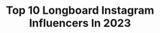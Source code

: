 ---
title: Top 10 Longboard Instagram Influencers In 2023
description: >-
  Find top longboard Instagram influencers in 2023. Most popular hashtags: #longboard #longboardsurf #longboarding.
platform: Instagram
hits: 747
text_top: Discover the top-rated Instagram accounts on inBeat.
text_bottom: Our search engine holds 747 Instagram influencers like this for you to work with.
profiles:
  - username: "longboard_universe_"
    fullname: >-
      Longboards
    bio: >-
      🛹 Longboard pics 🛹 Send me your own longboard pics & I'll post them w/ credit to you 🛹 The more active you guys are the more I'll post ✌🏼️
    location: ""
    followers: 15601
    engagement: 870
    commentsToLikes: 0.005877
    id: ck5q5hc0vsvm60i11g6pf5skd
    verified: false
    hashtags: "#pics, #summer, #longboarder, #fun"
  - username: "sarawfc"
    fullname: >-
      Sara Watanabe 🌵🌻
    bio: >-
      Atleta de Longboard Dancing e Balance Board✨ Esportes, Humor e Lifestyle🌈 Meus videos na tag #playSaraWatanabe 📩 sarawfc@gmail.com
    location: "Brazil"
    followers: 20799
    engagement: 562
    commentsToLikes: 0.047666
    id: ck6txd3ahx5ol0j71sbb675k9
    verified: false
    hashtags: ""
  - username: "katevoynova"
    fullname: >-
      Катя Войнова / Kate Voynova ✨
    bio: >-
      PRO LONGBOARDER | TikTok 1.4М ☀️ ⠀ ⠀ Здесь катание, любовь, творчество и позитивные сториз ⠀ Skating, fun and inspiration 🧡 ⠀ Школа: @flipnflow
    location: "United States"
    followers: 126902
    engagement: 665
    commentsToLikes: 0.012713
    id: ck0vx2akxwsf70i19ci3xcct4
    verified: false
    hashtags: "#onlinesycld2020, #nike, #lamoda"
  - username: "heber.garcia.p"
    fullname: >-
      
    bio: >-
      📷 Me gusta hacer fotos 🗣Trabajador Social 👊🏻 Longboard 💻 Adobe Lightroom Classic CC
    location: "Chile"
    followers: 7884
    engagement: 1241
    commentsToLikes: 0.113078
    id: ck6tuupkdij5e0j71wisodnt3
    verified: false
    hashtags: "#fotografoslatinos, #portraitsvisuals, #discoveryportrait, #portsworldwide"
  - username: "blackperla18"
    fullname: >-
      fufoblackperla
    bio: >-
      FUFO, aka "Black Perla", 3 times champ Surf Longboard, silver medallist in central America pre Olympic games. LOCAL BOY, Certified SURF Instructor
    location: "United States"
    followers: 3399
    engagement: 1633
    commentsToLikes: 0.100640
    id: ck13brbzqwsse0i19mzfofczg
    verified: false
    hashtags: "#surfing, #playavenao, #pedasi, #playa"
  - username: "martinlongboard"
    fullname: >-
      Martin Perez
    bio: >-
      🏄‍♂️ ARG 💙 Longboarder Campeón Argentino 🏆X9 Latino 🏆X6 " A través de los tiempos "
    location: "Argentina"
    followers: 3262
    engagement: 1180
    commentsToLikes: 0.115135
    id: ck0ucunu3hpql0i190ggbv356
    verified: false
    hashtags: "#surfcityelsalvador, #elsalvadorsurfcity, #surf, #surfing"
  - username: "lina_ruess"
    fullname: >-
      Алина Рюсс
    bio: >-
      🌐 Moscow ▫️ Longboard prorider ▫️Tik Tok 1,2M🍋 ▫️Лонгборд школа @skate_and_chill Sponsors: Nike | Levi's | Moonshine Bear T. | Hawgs W. | SkatePro
    location: "Russia"
    followers: 185801
    engagement: 475
    commentsToLikes: 0.014892
    id: ck5bx50lun0pm0i113fyvzwif
    verified: false
    hashtags: "#adobepartner, #timetouniteddreams, #benettonperfumes"
  - username: "tulliodalpiaz"
    fullname: >-
      Tullio Dalpiaz
    bio: >-
      Atleta longboard . @bypastor.oficial @chillstrong_inc @carvasurf @boardlife.br @bullwax @suntech_gripsystem @litoral_55
    location: "Brazil"
    followers: 3441
    engagement: 1380
    commentsToLikes: 0.086454
    id: ck5bub7d6hh510i11pp372u7c
    verified: false
    hashtags: "#loggers, #bullwaxfamily, #longboardclassic, #longboard4life"
  - username: "rickydangos"
    fullname: >-
      Dangos
    bio: >-
      Skateboarder Longboarder coach @bandungskateschool Chef at @rm.pondokkapau
    location: "Indonesia"
    followers: 5495
    engagement: 534
    commentsToLikes: 0.092122
    id: ck5zj7bqbh2nu0i14ymwhzpm5
    verified: false
    hashtags: "#sempatkanberkeringat, #alhamdullilah, #skateboardingisfun, #endurolife"
  - username: "rachaeltilly"
    fullname: >-
      Rachael Tilly
    bio: >-
      Welcome to my personal online scrapbook🙂 WSL Women's Longboard World Champion Co-host of The Double-Up Podcast | @womensurf_
    location: "United States"
    followers: 17357
    engagement: 435
    commentsToLikes: 0.020469
    id: ck0tv2msn9o7b0i195g0ykfia
    verified: true
    hashtags: "#35mm, #jucyworld"
---